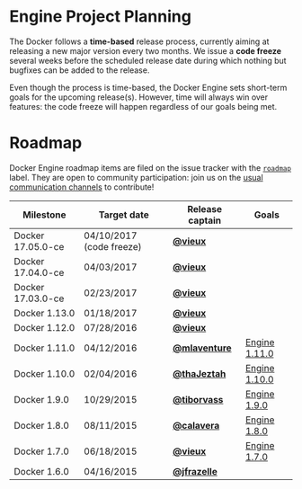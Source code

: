 # Engine Project Planning

The Docker follows a **time-based** release process, currently aiming at releasing a new major version every two months. We issue a **code freeze** several weeks before the scheduled release date during which nothing but bugfixes can be added to the release.

Even though the process is time-based, the Docker Engine sets short-term goals for the upcoming release(s). However, time will always win over features: the code freeze will happen regardless of our goals being met.

# Roadmap

Docker Engine roadmap items are filed on the issue tracker with the [`roadmap`](https://github.com/docker/docker/issues?q=is%3Aopen+is%3Aissue+label%3Aroadmap) label. They are open to community participation: join us on the [usual communication channels](https://github.com/docker/docker#talking-to-other-docker-users-and-contributors) to contribute!


| Milestone         | Target date | Release captain                                    | Goals |
|-------------------|-------------|----------------------------------------------------|-------|
| Docker 17.05.0-ce | 04/10/2017 (code freeze)  | **[@vieux](https://github.com/vieux)**             |       |
| Docker 17.04.0-ce | 04/03/2017  | **[@vieux](https://github.com/vieux)**             |       |
| Docker 17.03.0-ce | 02/23/2017  | **[@vieux](https://github.com/vieux)**             |       |
| Docker 1.13.0     | 01/18/2017  | **[@vieux](https://github.com/vieux)**             |       |
| Docker 1.12.0     | 07/28/2016  | **[@vieux](https://github.com/vieux)**             |       |
| Docker 1.11.0     | 04/12/2016  | **[@mlaventure](https://github.com/mlaventure)**   | [Engine 1.11.0](https://github.com/docker/docker/wiki/Engine-1.11.0) |
| Docker 1.10.0     | 02/04/2016  | **[@thaJeztah](https://github.com/thaJeztah)**     | [Engine 1.10.0](https://github.com/docker/docker/wiki/Engine-1.10.0) |
| Docker 1.9.0      | 10/29/2015  | **[@tiborvass](https://github.com/tiborvass)**     | [Engine 1.9.0](https://github.com/docker/docker/wiki/Engine-1.9.0) |
| Docker 1.8.0      | 08/11/2015  | **[@calavera](https://github.com/calavera)**       | [Engine 1.8.0](https://github.com/docker/docker/wiki/Engine-1.8.0) |
| Docker 1.7.0      | 06/18/2015  | **[@vieux](https://github.com/vieux)**             | [Engine 1.7.0](https://github.com/docker/docker/wiki/Engine-1.7.0) |
| Docker 1.6.0      | 04/16/2015  | **[@jfrazelle](https://github.com/jfrazelle)**     |       |